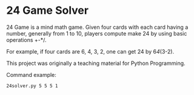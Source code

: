 # 24 Game Solver

24 Game is a mind math game. Given four cards with each card having a number, generally from 1 to 10, players compute make 24 by using basic operations +-*/.

For example, if four cards are 6, 4, 3, 2, one can get 24 by 6*4*(3-2).

This project was originally a teaching material for Python Programming.

Command example:
```
24solver.py 5 5 5 1
```